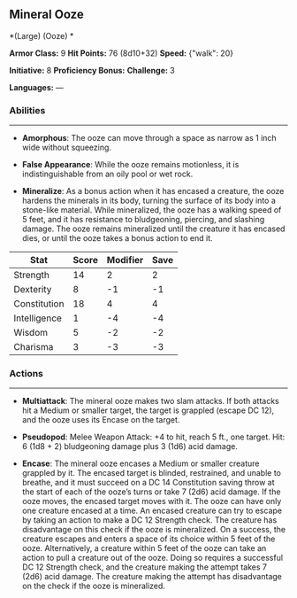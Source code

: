 ## Mineral Ooze
*(Large) (Ooze) *

**Armor Class:** 9
**Hit Points:** 76 (8d10+32)
**Speed:** {"walk": 20}

**Initiative:** 8
**Proficiency Bonus:**
**Challenge:** 3

**Languages:** —

### Abilities
 --- 
- **Amorphous**: The ooze can move through a space as narrow as 1 inch wide without squeezing.

- **False Appearance**: While the ooze remains motionless, it is indistinguishable from an oily pool or wet rock.

- **Mineralize**: As a bonus action when it has encased a creature, the ooze hardens the minerals in its body, turning the surface of its body into a stone-like material. While mineralized, the ooze has a walking speed of 5 feet, and it has resistance to bludgeoning, piercing, and slashing damage. The ooze remains mineralized until the creature it has encased dies, or until the ooze takes a bonus action to end it.



| Stat | Score | Modifier | Save |
| ---- | ---- | ---- | ---- |
| Strength | 14 | 2 | 2 |
| Dexterity | 8 | -1 | -1 |
| Constitution | 18 | 4 | 4 |
| Intelligence | 1 | -4 | -4 |
| Wisdom | 5 | -2 | -2 |
| Charisma | 3 | -3 | -3 |

### Actions
 --- 
- **Multiattack**: The mineral ooze makes two slam attacks. If both attacks hit a Medium or smaller target, the target is grappled (escape DC 12), and the ooze uses its Encase on the target.

- **Pseudopod**: Melee Weapon Attack: +4 to hit, reach 5 ft., one target. Hit: 6 (1d8 + 2) bludgeoning damage plus 3 (1d6) acid damage.

- **Encase**: The mineral ooze encases a Medium or smaller creature grappled by it. The encased target is blinded, restrained, and unable to breathe, and it must succeed on a DC 14 Constitution saving throw at the start of each of the ooze’s turns or take 7 (2d6) acid damage. If the ooze moves, the encased target moves with it. The ooze can have only one creature encased at a time. An encased creature can try to escape by taking an action to make a DC 12 Strength check. The creature has disadvantage on this check if the ooze is mineralized. On a success, the creature escapes and enters a space of its choice within 5 feet of the ooze. Alternatively, a creature within 5 feet of the ooze can take an action to pull a creature out of the ooze. Doing so requires a successful DC 12 Strength check, and the creature making the attempt takes 7 (2d6) acid damage. The creature making the attempt has disadvantage on the check if the ooze is mineralized.

